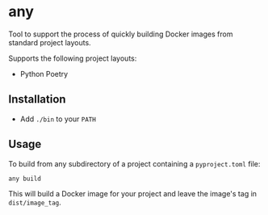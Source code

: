 # any

Tool to support the process of quickly building Docker images from standard project layouts.

Supports the following project layouts:

- Python Poetry

## Installation

- Add `./bin` to your `PATH`

## Usage

To build from any subdirectory of a project containing a `pyproject.toml` file:

```bash
any build
```

This will build a Docker image for your project and leave the image's tag in `dist/image_tag`.
